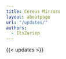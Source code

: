 ```yaml
---
title: Cereus Mirrors
layout: aboutpage
url: "/updates/"
authors:
  - ItsZariep
---
```




{{< updates >}}